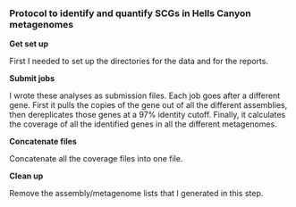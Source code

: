 ### Protocol to identify and quantify SCGs in Hells Canyon metagenomes

**Get set up**

First I needed to set up the directories for the data and for the reports.

**Submit jobs**

I wrote these analyses as submission files.
Each job goes after a different gene.
First it pulls the copies of the gene out of all the different assemblies, then dereplicates those genes at a 97% identity cutoff.
Finally, it calculates the coverage of all the identified genes in all the different metagenomes.

**Concatenate files**

Concatenate all the coverage files into one file.

**Clean up**

Remove the assembly/metagenome lists that I generated in this step.
